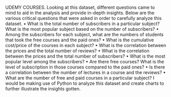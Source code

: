 UDEMY COURSES.
Looking at this dataset, different questions came to mind to aid in the analysis and provide in-depth insights. 
Below are the various critical questions that were asked in order to carefully analyze this dataset.
•	What is the total number of subscribers in a particular subject? What is the most popular subject based on the number of subscribers?
•	Among the subscribers for each subject, what are the numbers of students that took the free courses and the paid ones?
•	What is the cumulative cost/price of the courses in each subject?
•	What is the correlation between the prices and the total number of reviews?
•	What is the correlation between the prices and the total number of subscribers?
•	What is the most popular level among the subscribers?
•	Are there free courses? What is the level of subscription in those courses compared to the paid ones?
•	Is there a correlation between the number of lectures in a course and the reviews?
•	What are the number of free and paid courses in a particular subject?
I would be making use of Python to analyze this dataset and create charts to further illustrate the insights gotten.
